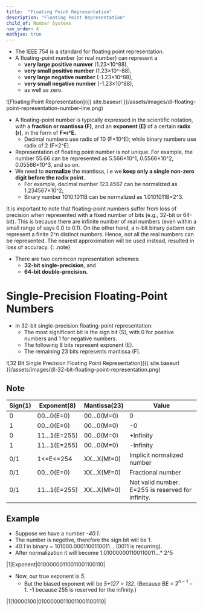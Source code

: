 ```yaml
---
title:  "Floating Point Representation"
description: "Floating Point Representation"
child_of: Number Systems
nav_order: 4
mathjax: true
---
```


- The IEEE 754 is a standard for floating point representation.
- A floating-point number (or real number) can represent a 
    - **very large positive numver** (1.23×10^88),
    - **very small positive number** (1.23×10^-88), 
    - **very large negative number** (-1.23×10^88), 
    - **very small negative number** (-1.23×10^88), 
    - as well as zero.

![Floating Point Representation]({{ site.baseurl }}/assets/images/dl-floating-point-representation-number-line.png)

- A floating-point number is typically expressed in the scientific notation, with a **fraction or mantissa (F)**, and an **exponent (E)** of a certain **radix (r)**, in the form of **F×r^E.**
    - Decimal numbers use radix of 10 (F×10^E); while binary numbers use radix of 2 (F×2^E).
- Representation of floating point number is not unique. For example, the number 55.66 can be represented as 5.566×10^1, 0.5566×10^2, 0.05566×10^3, and so on. 
- We need to **normalize** the mantissa, i.e we **keep only a single non-zero digit before the radix point.** 
    - For example, decimal number 123.4567 can be normalized as 1.234567×10^2; 
    - Binary number 1010.1011B can be normalized as 1.0101011B×2^3.

It is important to note that floating-point numbers suffer from loss of precision when represented with a fixed number of bits (e.g., 32-bit or 64-bit). This is because there are infinite number of real numbers (even within a small range of says 0.0 to 0.1). On the other hand, a n-bit binary pattern can represent a finite 2^n distinct numbers. Hence, not all the real numbers can be represented. The nearest approximation will be used instead, resulted in loss of accuracy.
{: .note}

- There are two commcon representation schemes: 
    - **32-bit single-precision**, and 
    - **64-bit double-precision.**

# Single-Precision Floating-Point Numbers

- In 32-bit single-precision floating-point representation:
    - The most significant bit is the sign bit (S), with 0 for positive numbers and 1 for negative numbers.
    - The following 8 bits represent exponent (E).
    - The remaining 23 bits represents mantissa (F).

![32 Bit Single Precision Floating Point Representation]({{ site.baseurl }}/assets/images/dl-32-bit-floating-point-representation.png)

## Note

|Sign(1)|Exponent(8)|Mantissa(23)|Value|
|-|-|-|-|
|0|00...0(E=0)|00...0(M=0)|0|
|1|00...0(E=0)|00...0(M=0)|-0|
|0|11...1(E=255)|00...0(M=0)|+Infinity|
|1|11...1(E=255)|00...0(M=0)|-Infinity|
|0/1|1<=E<=254|XX...X(M!=0)|Implicit normalized <br> number|
|0/1|00...0(E=0)|XX...X(M!=0)|Fractional number|
|0/1|11...1(E=255)|XX...X(M!=0)|Not valid number. <br> E=255 is reserved for infinity.|

## Example

- Suppose we have a number *-40.1*.
- The number is negetive, therefore the sign bit will be 1.
- *40.1* in binary = 101000.0001100110011... (0011 is recurring).
- After normalization it will become 1.010000001100110011...* 2^5

|1|Exponent|01000000110011001100110|

- Now, our true exponent is *5*.
    - But the biased exponent will be *5+127 = 132*. (Because BE = $2^{n-1} - 1$. -1 because 255 is reserved for the infinity.)

|1|10000100|01000000110011001100110|


